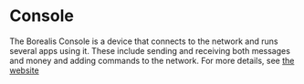 # Console
The Borealis Console is a device that connects to the network and runs several apps using it. These include sending and receiving both messages and money and adding commands to the network. For more details, see [the website](https://www.bit.ly/borealis_console)
